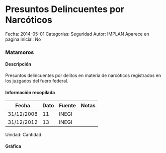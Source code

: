 Presuntos Delincuentes por Narcóticos
=====

Fecha: 2014-05-01
Categorías: Seguridad
Autor: IMPLAN
Aparece en pagina inicial: No

### Matamoros

#### Descripción

Presuntos delincuentes por delitos en materia de narcóticos registrados en los juzgados del fuero federal.

#### Información recopilada

<table class="table table-hover table-bordered matriz">
  <thead>
    <tr><th>Fecha</th><th>Dato</th><th>Fuente</th><th>Notas</th></tr>
  </thead>
  <tbody>
    <tr><td class="centrado">31/12/2008</td><td class="derecha">11</td><td>INEGI</td><td></td></tr>
    <tr><td class="centrado">31/12/2012</td><td class="derecha">13</td><td>INEGI</td><td></td></tr>
  </tbody>
</table>

Unidad: Cantidad.

#### Gráfica

<div id="Morriszzeqyysj" class="grafica"></div>
  <!-- JAVASCRIPT DE LA GRAFICA EN Morriszzeqyysj -->
  <script>
  new Morris.Line({
    element: 'Morriszzeqyysj',
    data: [
      { fecha: '2008-12-31', dato: 11 },
      { fecha: '2012-12-31', dato: 13 }
    ],
    xkey: 'fecha',
    ykeys: ['dato'],
    labels: ['Dato'],
    lineColors: ['#FF5B02'],
    xLabelFormat: function(d) {
      return d.getDate()+'/'+(d.getMonth()+1)+'/'+d.getFullYear();
    },
    dateFormat: function (ts) {
      var d = new Date(ts);
      return d.getDate() + '/' + (d.getMonth() + 1) + '/' + d.getFullYear();
    }
  });
  </script>
